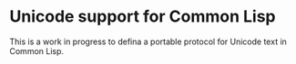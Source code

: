 # Unicode support for Common Lisp

This is a work in progress to defina a portable protocol for Unicode
text in Common Lisp.
